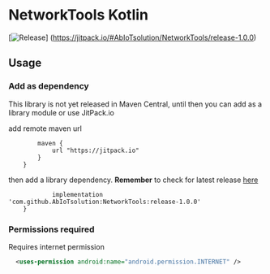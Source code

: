 # NetworkTools Kotlin
[![Release](https://jitpack.io/v/User/Repo.svg)]
(https://jitpack.io/#AbIoTsolution/NetworkTools/release-1.0.0)

## Usage

### Add as dependency
This library is not yet released in Maven Central, until then you can add as a library module or use JitPack.io

add remote maven url

``` repositories {
        maven {
            url "https://jitpack.io"
        }
    }
```
then add a library dependency. **Remember** to check for latest release [here](https://github.com/AbIoTsolution/NetworkTools/releases) 

``` dependencies {
	        implementation 'com.github.AbIoTsolution:NetworkTools:release-1.0.0'
    }
```

### Permissions required
Requires internet permission
```xml
  <uses-permission android:name="android.permission.INTERNET" />
```
